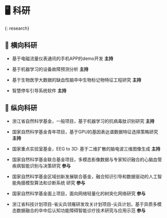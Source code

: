 # 🖥️ 科研
{: research}

## 🧭 横向科研
- 基于电磁流量仪表通讯的手机APP的demo开发 **主持**

- 基于机器学习的设备故障预测分析 **主持**

- 基于生物医学大数据的缺血性脑卒中生物标记物特征工程研究 **主持**

- 智慧停车引导系统软件 **主持**

## 🧬 纵向科研

- 浙江省自然科学基金，一般项目，基于机器学习的抗病毒肽识别研究 **主持**

- 国家自然科学基金青年项目，基于GPU的基因表达谱数据特征选择策略研究 **主持**

- 国家重点实验室基金，EEG to 3D: 基于二维扩散的脑电波三维图像生成 **主持**

- 国家自然科学基金联合基金项目，多模态影像数据与专家知识融合的心脑血管疾病智能识别与决策研究 **参与**

- 国家自然科学基金区域创新发展联合基金，融合知识引导和数据驱动的人工智能角膜模型算法和诊断系统 研究 **参与**

- 国家自然科学基金面上项目，面向网络轻量化的树突化网络研究 **参与**

- 浙江省科技计划项目-省尖兵领雁研发攻关计划项目-尖兵计划，基于异质多模态数据融合的卒中后认知功能障碍智能诊疗技术研究与应用示范 **参与**